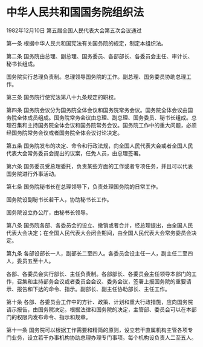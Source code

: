 # 中华人民共和国国务院组织法

1982年12月10日 第五届全国人民代表大会第五次会议通过

<!-- INFO END -->

第一条 根据中华人民共和国宪法有关国务院的规定，制定本组织法。

第二条 国务院由总理、副总理、国务委员、各部部长、各委员会主任、审计长、秘书长组成。

国务院实行总理负责制。总理领导国务院的工作。副总理、国务委员协助总理工作。

第三条 国务院行使宪法第八十九条规定的职权。

第四条 国务院会议分为国务院全体会议和国务院常务会议。国务院全体会议由国务院全体成员组成。国务院常务会议由总理、副总理、国务委员、秘书长组成。总理召集和主持国务院全体会议和国务院常务会议。国务院工作中的重大问题，必须经国务院常务会议或者国务院全体会议讨论决定。

第五条 国务院发布的决定、命令和行政法规，向全国人民代表大会或者全国人民代表大会常务委员会提出的议案，任免人员，由总理签署。

第六条 国务委员受总理委托，负责某些方面的工作或者专项任务，并且可以代表国务院进行外事活动。

第七条 国务院秘书长在总理领导下，负责处理国务院的日常工作。

国务院设副秘书长若干人，协助秘书长工作。

国务院设立办公厅，由秘书长领导。

第八条 国务院各部、各委员会的设立、撤销或者合并，经总理提出，由全国人民代表大会决定；在全国人民代表大会闭会期间，由全国人民代表大会常务委员会决定。

第九条 各部设部长一人，副部长二至四人。各委员会设主任一人，副主任二至四人，委员五至十人。

各部、各委员会实行部长、主任负责制。各部部长、各委员会主任领导本部门的工作，召集和主持部务会议或者委员会会议、委务会议，签署上报国务院的重要请示、报告和下达的命令、指示。副部长、副主任协助部长、主任工作。

第十条 各部、各委员会工作中的方针、政策、计划和重大行政措施，应向国务院请示报告，由国务院决定。根据法律和国务院的决定，主管部、委员会可以在本部门的权限内发布命令、指示和规章。

第十一条 国务院可以根据工作需要和精简的原则，设立若干直属机构主管各项专门业务，设立若干办事机构协助总理办理专门事项。每个机构设负责人二至五人。